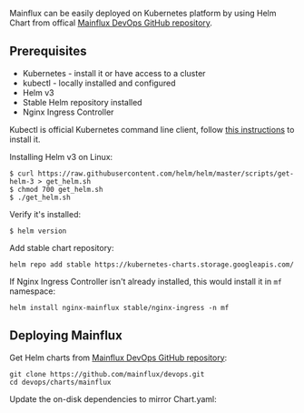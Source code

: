 Mainflux can be easily deployed on Kubernetes platform by using Helm Chart from offical [Mainflux DevOps GitHub repository](https://github.com/mainflux/devops).

## Prerequisites

- Kubernetes - install it or have access to a cluster
- kubectl - locally installed and configured
- Helm v3
- Stable Helm repository installed
- Nginx Ingress Controller

Kubectl is official Kubernetes command line client, follow [this instructions](https://kubernetes.io/docs/tasks/tools/install-kubectl/) to install it. 

Installing Helm v3 on Linux:
```
$ curl https://raw.githubusercontent.com/helm/helm/master/scripts/get-helm-3 > get_helm.sh
$ chmod 700 get_helm.sh
$ ./get_helm.sh
```

Verify it's installed:
```
$ helm version
```

Add stable chart repository:
```
helm repo add stable https://kubernetes-charts.storage.googleapis.com/
```

If Nginx Ingress Controller isn't already installed, this would install it in `mf` namespace:
```
helm install nginx-mainflux stable/nginx-ingress -n mf
```


## Deploying Mainflux

Get Helm charts from [Mainflux DevOps GitHub repository](https://github.com/mainflux/devops):
```
git clone https://github.com/mainflux/devops.git
cd devops/charts/mainflux
```

Update the on-disk dependencies to mirror Chart.yaml:

```
helm dependency update
```

Deploying release named `mainflux` in namespace named `mf` is done with just:
```
helm install mainflux -n mf
```

Mainflux is now deployed on your Kubernetes.

### Customizing installation


You can override default values while installing with `--set` option. For example, if you want to specify ingress hostname and pull `latest` tag of `users` image:
```
helm install mainflux -n mf --set ingress.hostname='example.com' --set users.image.tag='latest'
```

Or if release is already installed, you can update it:
```
helm upgrade mainflux -n mf --set ingress.hostname='example.com' --set users.image.tag='latest'
```

The following table lists the configurable parameters and their default values.

| Parameter                              | Description                                                                | Default        |
| -------------------------------------- | -------------------------------------------------------------------------- | -------------- |
| `defaults.logLevel`                    | Log level                                                                  | `debug`        |
| `defaults.image.pullPolicy`            | Docker Image Pull Policy                                                   | `IfNotPresent` |
| `defaults.image.repository`            | Docker Image Repository                                                    | `mainflux`     |
| `defaults.image.tag`                   | Docker Image Tag                                                           | `0.10.0`        |
| `nginx_internal.mtls.tls`              | TLS secret which contains the server cert/key                              | `''`           |
| `nginx_internal.mtls.intermediate_crt` | Generic secret which contains the intermediate cert used to verify clients | `''`           |
| `ingress.enabled`                      | Should the Nginx Ingress be created                                        | `true`         |
| `ingress.hostname`                     | Hostname for the Nginx Ingress                                             | `''`           |
| `ingress.tls.hostname`                 | Hostname of the Nginx Ingress certificate                                  | `''`           |
| `ingress.tls.secret`                   | TLS secret for the Nginx Ingress                                           | `''`           |

All Mainflux services can have their `logLevel`, `image.pullPolicy`, `image.repository` and `image.tag` overridden. The names of the services are:

- adapter_coap
- adapter_http
- adapter_mqtt
- adapter_ws
- things
- ui
- users
- authn
- influxdb_writer
- infuxdb_reader